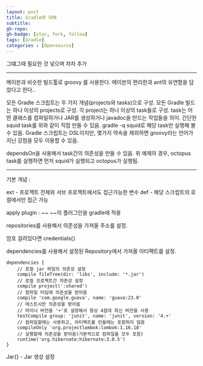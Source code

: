 ```yaml
---
layout: post
title: Gradle에 대해
subtitle: 
gh-repo: 
gh-badge: [star, fork, follow]
tags: [Gradle]
categories : [Opensource]
---
```


그떄그때 필요한 것 넣으며 차차 추가

---

메이븐과 비슷한 빌드툴로 groovy 를 사용한다.
메이븐의 편리한과 ant의 유연함을 담았다고 한다..

모든 Gradle 스크립트는 두 가지 개념(projects와 tasks)으로 구성.
모든 Gradle 빌드는 하나 이상의 projects로 구성.
각 project는 하나 이상의 task들로 구성.
task는 어떤 클래스를 컴파일하거나 JAR를 생성하거나 javadoc을 만드는 작업들을 의미.
간단한 squid task를 위와 같이 직접 만들 수 있음. gradle -q squid로 해당 task만 실행해 볼 수 있음.
Gradle 스크립트는 DSL이지만, 몇가지 약속을 제외하면 groovy라는 언어가 지닌 강점을 모두 이용할 수 있음.

dependsOn을 사용해서 task간의 의존성을 만들 수 있음. 위 예제의 경우, octopus task를 실행하면 먼저 squid가 실행되고 octopus가 실행됨.


---

기본 개념 : 

 ext - 프로젝트 전체와 서브 프로젝트에서도 접근가능한 변수
 def - 해당 스크립트의 로컬에서만 접근 가능

 apply plugin : ~~ 
~~의 플러그인을 gradle에 적용


repositories를 사용해서 의존성을 가져올 주소를 설정.

암호 걸려있다면
credentials{}


dependencies를 사용해서 설정된 Repository에서 가져올 아티팩트를 설정.



    dependencies {
        // 로컬 jar 파일의 의존성 설정
        compile fileTree(dir: 'libs', include: '*.jar')
        // 로컬 프로젝트간 의존성 설정
        compile project(':shared')
        // 컴파일 타임에 의존성을 받아옴
        compile 'com.google.guava', name: 'guava:23.0'
        // 테스트시만 의존성을 받아옴
        // 마이너 버전을 '+'로 설정해서 항상 4점대 최신 버전을 사용
        testCompile group: 'junit', name: 'junit', version: '4.+'
        // 컴파일할때는 사용하고, 아티팩트를 만들때는 포함하지 않음
        compileOnly 'org.projectlombok:lombok:1.16.18'
        // 실행할때 의존성을 받아옴(기본적으로 컴파일을 모두 포함)
        runtime('org.hibernate:hibernate:3.0.5')
    }




Jar{} - Jar 생성 설정


